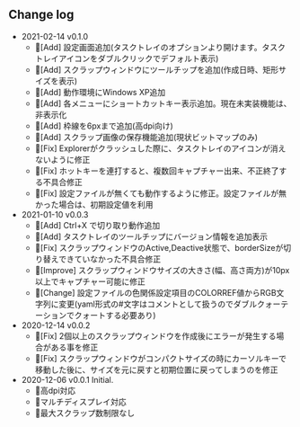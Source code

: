 ## Change log
- 2021-02-14 v0.1.0
    - 🚀[Add] 設定画面追加(タスクトレイのオプションより開けます。タスクトレイアイコンをダブルクリックでデフォルト表示)
    - 🚀[Add] スクラップウィンドウにツールチップを追加(作成日時、矩形サイズを表示)
    - 🚀[Add] 動作環境にWindows XP追加
    - 🚀[Add] 各メニューにショートカットキー表示追加。現在未実装機能は、非表示化
    - 🚀[Add] 枠線を6pxまで追加(高dpi向け)
    - 🚀[Add] スクラップ画像の保存機能追加(現状ビットマップのみ)
    - 🐛[Fix] Explorerがクラッシュした際に、タスクトレイのアイコンが消えないように修正
    - 🐛[Fix] ホットキーを連打すると、複数回キャプチャー出来、不正終了する不具合修正
    - 🐛[Fix] 設定ファイルが無くても動作するように修正。設定ファイルが無かった場合は、初期設定値を利用
- 2021-01-10 v0.0.3
    - 🚀[Add] Ctrl+X で切り取り動作追加
    - 🚀[Add] タスクトレイのツールチップにバージョン情報を追加表示
    - 🐛[Fix] スクラップウィンドウのActive,Deactive状態で、borderSizeが切り替えできていなかった不具合修正
    - 🐛[Improve] スクラップウィンドウサイズの大きさ(幅、高さ両方)が10px以上でキャプチャー可能に修正
    - 🔧[Change] 設定ファイルの色関係設定項目のCOLORREF値からRGB文字列に変更(yaml形式の#文字はコメントとして扱うのでダブルクォーテーションでクォートする必要あり)
- 2020-12-14 v0.0.2
    - 🐛[Fix] 2個以上のスクラップウィンドウを作成後にエラーが発生する場合がある事を修正
    - 🐛[Fix] スクラップウィンドウがコンパクトサイズの時にカーソルキーで移動した後に、サイズを元に戻すと初期位置に戻ってしまうのを修正
- 2020-12-06 v0.0.1 Initial.
    - 🚀高dpi対応
    - 🚀マルチディスプレイ対応
    - 🚀最大スクラップ数制限なし

